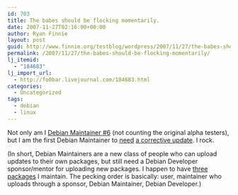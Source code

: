 ```yaml
---
id: 703
title: The babes should be flocking momentarily.
date: 2007-11-27T02:16:00+00:00
author: Ryan Finnie
layout: post
guid: http://www.finnie.org/testblog/wordpress/2007/11/27/the-babes-should-be-flocking-momentarily/
permalink: /2007/11/27/the-babes-should-be-flocking-momentarily/
lj_itemid:
  - "184683"
lj_import_url:
  - http://fo0bar.livejournal.com/184683.html
categories:
  - Uncategorized
tags:
  - debian
  - linux
---
```

Not only am I [Debian Maintainer #6](http://git.debian.org/?p=d-m/debian-maintainers.git;a=shortlog;h=1.2) (not counting the original alpha testers), but I am the first Debian Maintainer to [need](http://bugs.debian.org/cgi-bin/bugreport.cgi?bug=453075) [a corrective update](http://git.debian.org/?p=d-m/debian-maintainers.git;a=blobdiff;f=debian-maintainers/index;h=fd735d99f31b1c2ece6c944ac3d96b580bce9937;hp=5923c633120ec06567772250c4dcf2666d23c51a;hb=54dc241927311fc8b5325f247c2769b589c860e4;hpb=1f2a3704a342bfc0b1a6cada34902e5b80edb147). I rock.

(In short, Debian Maintainers are a new class of people who can upload updates to their own packages, but still need a Debian Developer sponsor/mentor for uploading new packages. I happen to have [three packages](http://qa.debian.org/developer.php?login=ryan@finnie.org) I maintain. The pecking order is basically: user, maintainer who uploads through a sponsor, Debian Maintainer, Debian Developer.)
